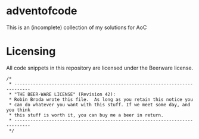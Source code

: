 # adventofcode

This is an (incomplete) collection of my solutions for AoC

# Licensing

All code snippets in this repository are licensed under the Beerware license.

```
/*
 * ----------------------------------------------------------------------------
 * "THE BEER-WARE LICENSE" (Revision 42):
 * Robin Broda wrote this file.  As long as you retain this notice you
 * can do whatever you want with this stuff. If we meet some day, and you think
 * this stuff is worth it, you can buy me a beer in return.
 * ----------------------------------------------------------------------------
 */
```
